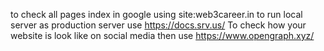 to check all pages index in google using
site:web3career.in
to run local server as production server use 
https://docs.srv.us/
To check how your website is look like on social media then use
https://www.opengraph.xyz/